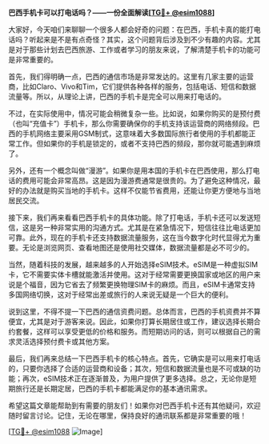**巴西手机卡可以打电话吗？——一份全面解读[[TG💪+ @esim1088](https://t.me/s/esim1088)]**

大家好，今天咱们来聊聊一个很多人都会好奇的问题：在巴西，手机卡真的能打电话吗？听起来是不是有点奇怪？其实，这个问题背后涉及到不少有趣的内容。尤其是对于那些计划去巴西旅游、工作或者学习的朋友来说，了解清楚手机卡的功能可是非常重要的。

首先，我们得明确一点，巴西的通信市场是非常发达的。这里有几家主要的运营商，比如Claro、Vivo和Tim，它们提供各种各样的服务，包括电话、短信和数据流量等。所以，从理论上讲，巴西的手机卡是完全可以用来打电话的。

不过，在实际使用中，情况可能会稍微复杂一些。比如说，如果你购买的是预付费（也叫“充值卡”）手机卡，那么你需要确保你的手机支持该运营商的网络频段。巴西的手机网络主要采用GSM制式，这意味着大多数国际旅行者使用的手机都能正常工作。但如果你的手机是锁定的，或者不支持巴西的频段，那你就可能遇到麻烦了。

另外，还有一个概念叫做“漫游”。如果你是用本国的手机卡在巴西使用，那么打电话的费用可能会非常高昂。这是因为漫游费通常是很贵的。为了避免这种情况，最好的办法就是购买当地的手机卡。这样不仅能节省费用，还能让你更方便地与当地居民交流。

接下来，我们再来看看巴西手机卡的具体功能。除了打电话，手机卡还可以发送短信，这是另一种非常实用的沟通方式。尤其是在紧急情况下，短信往往比电话更加可靠。此外，现在的手机卡还支持数据流量服务，这在当今数字化时代显得尤为重要。无论是浏览网页、查看地图还是使用社交媒体，数据流量都是必不可少的。

当然，随着科技的发展，越来越多的人开始选择eSIM技术。eSIM是一种虚拟SIM卡，它不需要实体卡槽就能激活并使用。这对于经常需要更换国家或地区的用户来说是个福音，因为它省去了频繁更换物理SIM卡的麻烦。而且，eSIM卡通常支持多国网络切换，这对于经常出差或旅行的人来说无疑是一个巨大的便利。

说到这里，不得不提一下巴西的通信资费问题。总体而言，巴西的手机资费并不算便宜，尤其是对于游客来说。因此，如果你打算长期居住或工作，建议选择长期合约套餐，这样可以享受更低的价格和服务。而短期访问的话，则可以根据自己的需求灵活选择预付费卡或其他方案。

最后，我们再来总结一下巴西手机卡的核心特点。首先，它确实是可以用来打电话的，只要你选择了合适的运营商和设备；其次，短信和数据流量也是不可或缺的功能；再次，eSIM技术正在逐渐普及，为用户提供了更多选择。总之，无论你是短期旅行还是长期定居，巴西的手机卡都能满足你的基本通讯需求。

希望这篇文章能帮助到有需要的朋友们！如果你对巴西手机卡还有其他疑问，欢迎随时留言讨论。记住，无论在哪里，保持良好的通讯联系都是非常重要的哦！

[[TG💪+ @esim1088](https://t.me/s/esim1088) ![Image](https://i.postimg.cc/4NQfJmqS/Snipaste-2025-05-13-00-14-12.png)]